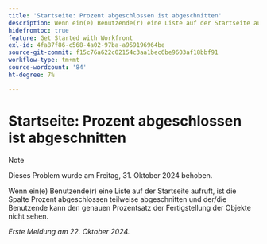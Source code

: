 ```yaml
---
title: 'Startseite: Prozent abgeschlossen ist abgeschnitten'
description: Wenn ein(e) Benutzende(r) eine Liste auf der Startseite aufruft, ist die Spalte Prozent abgeschlossen teilweise abgeschnitten und der/die Benutzende kann den genauen Prozentsatz der Fertigstellung der Objekte nicht sehen.
hidefromtoc: true
feature: Get Started with Workfront
exl-id: 4fa87f86-c568-4a02-97ba-a959196964be
source-git-commit: f15c76a622c02154c3aa1bec6be9603af18bbf91
workflow-type: tm+mt
source-wordcount: '84'
ht-degree: 7%

---
```


# Startseite: Prozent abgeschlossen ist abgeschnitten

>[!NOTE]
>
>Dieses Problem wurde am Freitag, 31. Oktober 2024 behoben.

Wenn ein(e) Benutzende(r) eine Liste auf der Startseite aufruft, ist die Spalte Prozent abgeschlossen teilweise abgeschnitten und der/die Benutzende kann den genauen Prozentsatz der Fertigstellung der Objekte nicht sehen.

_Erste Meldung am 22. Oktober 2024._
